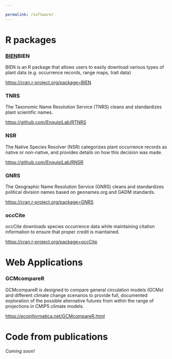```yaml
---

permalink: /software/
---
```



# R packages

### <a href = "https://cran.r-project.org/package=BIEN">BIEN</a>BIEN

BIEN is an R package that allows users to easily download various types of plant data (e.g. occurrence records, range maps, trait data)

https://cran.r-project.org/package=BIEN


### TNRS

The Taxonomic Name Resolution Service (TNRS) cleans and standardizes plant scientific names.

https://github.com/EnquistLab/RTNRS

### NSR

The Native Species Resolver (NSR) categorizes plant occurrence records as native or non-native, and provides details on how this decision was made.

https://github.com/EnquistLab/RNSR

### GNRS

The Geographic Name Resolution Service (GNRS) cleans and standardizes political division names based on geonames.org and GADM standards.

https://cran.r-project.org/package=GNRS

### occCite

occCite downloads species occurrence data while maintaining citation information to ensure that proper credit is maintained.

https://cran.r-project.org/package=occCite

# Web Applications

### GCMcompareR

GCMcompareR is designed to compare general circulation models (GCMs) and different climate change scenarios to provide full, documented exploration of the possible alternative futures from within the range of projections in CMIP5 climate models.

https://ecoinformatica.net/GCMcompareR.html


# Code from publications
*Coming soon!*
